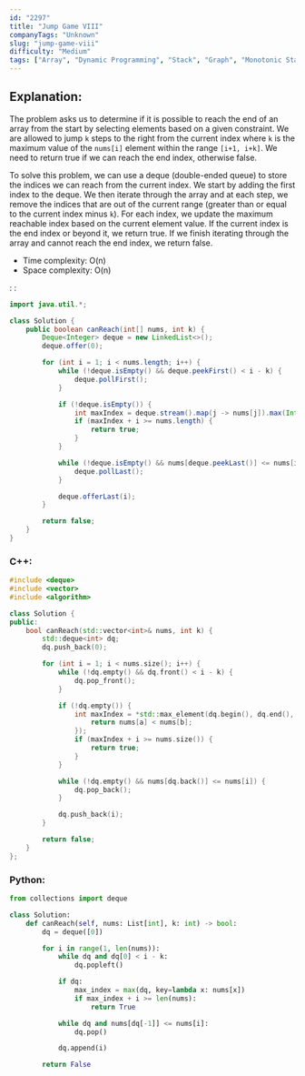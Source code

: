 ```yaml
---
id: "2297"
title: "Jump Game VIII"
companyTags: "Unknown"
slug: "jump-game-viii"
difficulty: "Medium"
tags: ["Array", "Dynamic Programming", "Stack", "Graph", "Monotonic Stack", "Shortest Path"]
---
```


## Explanation:

The problem asks us to determine if it is possible to reach the end of an array from the start by selecting elements based on a given constraint. We are allowed to jump `k` steps to the right from the current index where `k` is the maximum value of the `nums[i]` element within the range `[i+1, i+k]`. We need to return true if we can reach the end index, otherwise false.

To solve this problem, we can use a deque (double-ended queue) to store the indices we can reach from the current index. We start by adding the first index to the deque. We then iterate through the array and at each step, we remove the indices that are out of the current range (greater than or equal to the current index minus `k`). For each index, we update the maximum reachable index based on the current element value. If the current index is the end index or beyond it, we return true. If we finish iterating through the array and cannot reach the end index, we return false.

- Time complexity: O(n)
- Space complexity: O(n)

:
:
```java
import java.util.*;

class Solution {
    public boolean canReach(int[] nums, int k) {
        Deque<Integer> deque = new LinkedList<>();
        deque.offer(0);

        for (int i = 1; i < nums.length; i++) {
            while (!deque.isEmpty() && deque.peekFirst() < i - k) {
                deque.pollFirst();
            }

            if (!deque.isEmpty()) {
                int maxIndex = deque.stream().map(j -> nums[j]).max(Integer::compare).get();
                if (maxIndex + i >= nums.length) {
                    return true;
                }
            }

            while (!deque.isEmpty() && nums[deque.peekLast()] <= nums[i]) {
                deque.pollLast();
            }

            deque.offerLast(i);
        }

        return false;
    }
}
```

### C++:
```cpp
#include <deque>
#include <vector>
#include <algorithm>

class Solution {
public:
    bool canReach(std::vector<int>& nums, int k) {
        std::deque<int> dq;
        dq.push_back(0);

        for (int i = 1; i < nums.size(); i++) {
            while (!dq.empty() && dq.front() < i - k) {
                dq.pop_front();
            }

            if (!dq.empty()) {
                int maxIndex = *std::max_element(dq.begin(), dq.end(), [&](int a, int b) {
                    return nums[a] < nums[b];
                });
                if (maxIndex + i >= nums.size()) {
                    return true;
                }
            }

            while (!dq.empty() && nums[dq.back()] <= nums[i]) {
                dq.pop_back();
            }

            dq.push_back(i);
        }

        return false;
    }
};
```

### Python:
```python
from collections import deque

class Solution:
    def canReach(self, nums: List[int], k: int) -> bool:
        dq = deque([0])

        for i in range(1, len(nums)):
            while dq and dq[0] < i - k:
                dq.popleft()

            if dq:
                max_index = max(dq, key=lambda x: nums[x])
                if max_index + i >= len(nums):
                    return True

            while dq and nums[dq[-1]] <= nums[i]:
                dq.pop()

            dq.append(i)

        return False
```